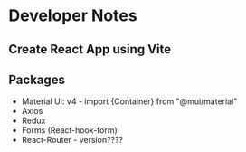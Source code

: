 # Developer Notes

## Create React App using Vite

## Packages

- Material UI: v4 - import {Container} from "@mui/material"
- Axios
- Redux
- Forms (React-hook-form)
- React-Router - version????
